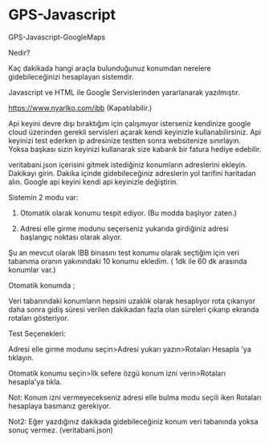 # GPS-Javascript
GPS-Javascript-GoogleMaps

Nedir?

Kaç dakikada hangi araçla bulunduğunuz konumdan nerelere gidebileceğinizi hesaplayan sistemdir.

Javascript ve HTML ile Google Servislerinden yararlanarak yazılmıştır.

https://www.nyarlko.com/ibb (Kapatılabilir.)

Api keyini devre dışı bıraktığım için çalışmıyor isterseniz kendinize google cloud üzerinden gerekli servisleri açarak kendi keyinizle kullanabilirsiniz.
Api keyinizi test ederken ip adresinize testten sonra websitenize sınırlayın. Yoksa başkası sizin keyinizi kullanarak size kabarık bir fatura hediye edebilir.

veritabani.json içerisini gitmek istediğiniz konumların adreslerini ekleyin.
Dakikayı girin.
Dakika içinde gidebileceğiniz adreslerin yol tarifini haritadan alın.
Google api keyini kendi api keyinizle değiştirin.

Sistemin 2 modu var:

1. Otomatik olarak konumu tespit ediyor. (Bu modda başlıyor zaten.)

2. Adresi elle girme modunu seçerseniz yukarıda girdiğiniz adresi başlangıç noktası olarak alıyor.

Şu an mevcut olarak IBB binasını test konumu olarak seçtiğim için veri tabanıma oranın yakınındaki 10 konumu ekledim. ( 1dk ile 60 dk arasında konumlar var.)


Otomatik konumda ;

Veri tabanındaki konumların hepsini uzaklık olarak hesaplıyor rota çıkarıyor daha sonra gidiş süresi verilen dakikadan fazla olan süreleri çıkarıp ekranda rotaları gösteriyor.

Test Seçenekleri:

Adresi elle girme modunu seçin>Adresi yukarı yazın>Rotaları Hesapla 'ya tıklayın.

Otomatik konumu seçin>İlk sefere özgü konum izni verin>Rotaları hesapla'ya tıkla.

Not: Konum izni vermeyecekseniz adresi elle bulma modu seçili iken Rotaları hesaplaya basmanız gerekiyor.

Not2: Eğer yazdığınız dakikada gidebileceğiniz konum veri tabanında yoksa sonuç vermez.
(veritabani.json)
